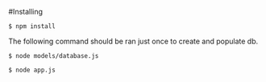 #Installing 
```
$ npm install
```
The following command should be ran just once to create and populate db.
```
$ node models/database.js 
```
```
$ node app.js
```
